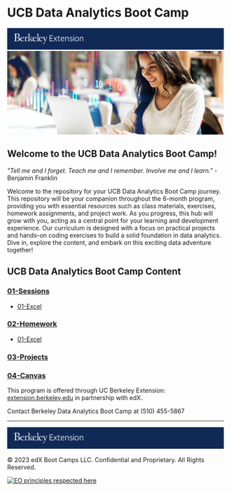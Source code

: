# UCB Data Analytics Boot Camp
[![UCB BootCamps](images/Berkeley_Extension.png)](https://bootcamp.berkeley.edu/data/)
[![UCB BootCamps](images/UCB_data.jpeg)](https://bootcamp.berkeley.edu/data/)

## Welcome to the UCB Data Analytics Boot Camp!

_"Tell me and I forget. Teach me and I remember. Involve me and I learn."_ - Benjamin Franklin

Welcome to the repository for your UCB Data Analytics Boot Camp journey. This repository will be your companion throughout the 6-month program, providing you with essential resources such as class materials, exercises, homework assignments, and project work. As you progress, this hub will grow with you, acting as a central point for your learning and development experience. Our curriculum is designed with a focus on practical projects and hands-on coding exercises to build a solid foundation in data analytics. Dive in, explore the content, and embark on this exciting data adventure together!

## UCB Data Analytics Boot Camp Content

### [01-Sessions](01-Sessions)
* [01-Excel](01-Sessions/01-Excel)


### [02-Homework](02-Homework)
* [01-Excel](02-Homework/01-Excel)


### [03-Projects](03-Projects)
### [04-Canvas](04-Canvas)

This program is offered through UC Berkeley Extension: [extension.berkeley.edu](https://extension.berkeley.edu) in partnership with edX.

Contact Berkeley Data Analytics Boot Camp at (510) 455-5867

---
[![UCB BootCamps](images/Berkeley_Extension.png)](https://bootcamp.berkeley.edu)

© 2023 edX Boot Camps LLC. Confidential and Proprietary. All Rights Reserved.

[![EO principles respected here](https://www.elegantobjects.org/badge.svg)](https://www.elegantobjects.org)
